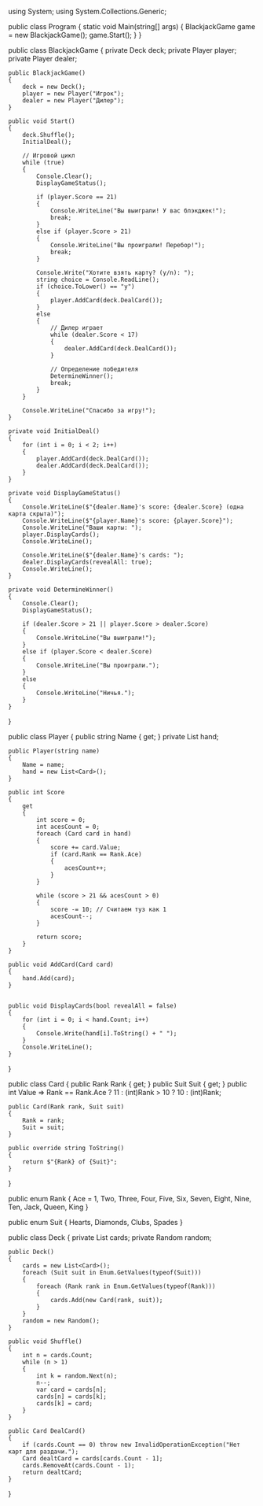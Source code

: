 using System;
using System.Collections.Generic;

public class Program
{
    static void Main(string[] args)
    {
        BlackjackGame game = new BlackjackGame();
        game.Start();
    }
}

public class BlackjackGame
{
    private Deck deck;
    private Player player;
    private Player dealer;

    public BlackjackGame()
    {
        deck = new Deck();
        player = new Player("Игрок");
        dealer = new Player("Дилер");
    }

    public void Start()
    {
        deck.Shuffle();
        InitialDeal();

        // Игровой цикл
        while (true)
        {
            Console.Clear();
            DisplayGameStatus();

            if (player.Score == 21)
            {
                Console.WriteLine("Вы выиграли! У вас блэкджек!");
                break;
            }
            else if (player.Score > 21)
            {
                Console.WriteLine("Вы проиграли! Перебор!");
                break;
            }

            Console.Write("Хотите взять карту? (y/n): ");
            string choice = Console.ReadLine();
            if (choice.ToLower() == "y")
            {
                player.AddCard(deck.DealCard());
            }
            else
            {
                // Дилер играет
                while (dealer.Score < 17)
                {
                    dealer.AddCard(deck.DealCard());
                }

                // Определение победителя
                DetermineWinner();
                break;
            }
        }

        Console.WriteLine("Спасибо за игру!");
    }

    private void InitialDeal()
    {
        for (int i = 0; i < 2; i++)
        {
            player.AddCard(deck.DealCard());
            dealer.AddCard(deck.DealCard());
        }
    }

    private void DisplayGameStatus()
    {
        Console.WriteLine($"{dealer.Name}'s score: {dealer.Score} (одна карта скрыта)");
        Console.WriteLine($"{player.Name}'s score: {player.Score}");
        Console.WriteLine("Ваши карты: ");
        player.DisplayCards();
        Console.WriteLine();
        
        Console.WriteLine($"{dealer.Name}'s cards: ");
        dealer.DisplayCards(revealAll: true);
        Console.WriteLine();
    }

    private void DetermineWinner()
    {
        Console.Clear();
        DisplayGameStatus();

        if (dealer.Score > 21 || player.Score > dealer.Score)
        {
            Console.WriteLine("Вы выиграли!");
        }
        else if (player.Score < dealer.Score)
        {
            Console.WriteLine("Вы проиграли.");
        }
        else
        {
            Console.WriteLine("Ничья.");
        }
    }
}

public class Player
{
    public string Name { get; }
    private List<Card> hand;

    public Player(string name)
    {
        Name = name;
        hand = new List<Card>();
    }

    public int Score
    {
        get
        {
            int score = 0;
            int acesCount = 0;
            foreach (Card card in hand)
            {
                score += card.Value;
                if (card.Rank == Rank.Ace)
                {
                    acesCount++;
                }
            }

            while (score > 21 && acesCount > 0)
            {
                score -= 10; // Считаем туз как 1
                acesCount--;
            }

            return score;
        }
    }

    public void AddCard(Card card)
    {
        hand.Add(card);
    }


    public void DisplayCards(bool revealAll = false)
    {
        for (int i = 0; i < hand.Count; i++)
        {
            Console.Write(hand[i].ToString() + " ");
        }
        Console.WriteLine();
    }
}

public class Card
{
    public Rank Rank { get; }
    public Suit Suit { get; }
    public int Value => Rank == Rank.Ace ? 11 : (int)Rank > 10 ? 10 : (int)Rank;

    public Card(Rank rank, Suit suit)
    {
        Rank = rank;
        Suit = suit;
    }

    public override string ToString()
    {
        return $"{Rank} of {Suit}";
    }
}

public enum Rank
{
    Ace = 1,
    Two,
    Three,
    Four,
    Five,
    Six,
    Seven,
    Eight,
    Nine,
    Ten,
    Jack,
    Queen,
    King
}

public enum Suit
{
    Hearts,
    Diamonds,
    Clubs,
    Spades
}

public class Deck
{
    private List<Card> cards;
    private Random random;

    public Deck()
    {
        cards = new List<Card>();
        foreach (Suit suit in Enum.GetValues(typeof(Suit)))
        {
            foreach (Rank rank in Enum.GetValues(typeof(Rank)))
            {
                cards.Add(new Card(rank, suit));
            }
        }
        random = new Random();
    }

    public void Shuffle()
    {
        int n = cards.Count;
        while (n > 1)
        {
            int k = random.Next(n);
            n--;
            var card = cards[n];
            cards[n] = cards[k];
            cards[k] = card;
        }
    }

    public Card DealCard()
    {
        if (cards.Count == 0) throw new InvalidOperationException("Нет карт для раздачи.");
        Card dealtCard = cards[cards.Count - 1];
        cards.RemoveAt(cards.Count - 1);
        return dealtCard;
    }
}
